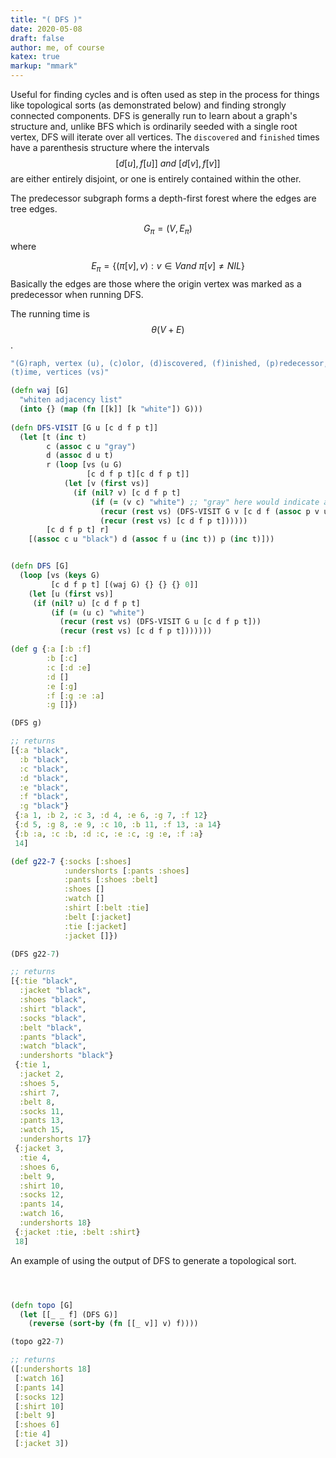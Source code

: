 ```yaml
---
title: "( DFS )"
date: 2020-05-08
draft: false
author: me, of course
katex: true
markup: "mmark"
---
```

Useful for finding cycles and is often used as step in the process for things like topological sorts (as demonstrated below) and finding strongly connected components. DFS is generally run to learn about a graph's structure and, unlike BFS which is ordinarily seeded with a single root vertex, DFS will iterate over all vertices. The `discovered` and `finished` times have a parenthesis structure where the intervals $$[d[u], f[u]] \:and\: [d[v], f[v]]$$ are either entirely disjoint, or one is entirely contained within the other. 

The predecessor subgraph forms a depth-first forest where the edges are tree edges.

$$G_\pi = (V, E_\pi)$$ where 
 
 
$$E_\pi = \{(\pi[v], v) : v \in  V and \:\pi[v] \ne NIL\}$$ Basically the edges are those where the origin vertex was marked as a predecessor when running DFS.
 
The running time is $$\theta(V + E)$$. 

```clj
"(G)raph, vertex (u), (c)olor, (d)iscovered, (f)inished, (p)redecessor,
(t)ime, vertices (vs)"

(defn waj [G]
  "whiten adjacency list"
  (into {} (map (fn [[k]] [k "white"]) G)))
  
(defn DFS-VISIT [G u [c d f p t]]
  (let [t (inc t)
        c (assoc c u "gray")
        d (assoc d u t)
        r (loop [vs (u G)
                 [c d f p t][c d f p t]]
            (let [v (first vs)]
              (if (nil? v) [c d f p t]
                  (if (= (v c) "white") ;; "gray" here would indicate a cycle
                    (recur (rest vs) (DFS-VISIT G v [c d f (assoc p v u) t]))
                    (recur (rest vs) [c d f p t])))))
        [c d f p t] r]
    [(assoc c u "black") d (assoc f u (inc t)) p (inc t)]))


(defn DFS [G]
  (loop [vs (keys G)
         [c d f p t] [(waj G) {} {} {} 0]]
    (let [u (first vs)]
     (if (nil? u) [c d f p t]
         (if (= (u c) "white")
           (recur (rest vs) (DFS-VISIT G u [c d f p t])) 
           (recur (rest vs) [c d f p t]))))))

(def g {:a [:b :f]
        :b [:c]
        :c [:d :e]
        :d []
        :e [:g]
        :f [:g :e :a]
        :g []})

(DFS g)

;; returns
[{:a "black",
  :b "black",
  :c "black",
  :d "black",
  :e "black",
  :f "black",
  :g "black"}
 {:a 1, :b 2, :c 3, :d 4, :e 6, :g 7, :f 12}
 {:d 5, :g 8, :e 9, :c 10, :b 11, :f 13, :a 14}
 {:b :a, :c :b, :d :c, :e :c, :g :e, :f :a}
 14]

(def g22-7 {:socks [:shoes]
            :undershorts [:pants :shoes]
            :pants [:shoes :belt]
            :shoes []
            :watch []
            :shirt [:belt :tie]
            :belt [:jacket]
            :tie [:jacket]
            :jacket []})

(DFS g22-7)

;; returns
[{:tie "black",
  :jacket "black",
  :shoes "black",
  :shirt "black",
  :socks "black",
  :belt "black",
  :pants "black",
  :watch "black",
  :undershorts "black"}
 {:tie 1,
  :jacket 2,
  :shoes 5,
  :shirt 7,
  :belt 8,
  :socks 11,
  :pants 13,
  :watch 15,
  :undershorts 17}
 {:jacket 3,
  :tie 4,
  :shoes 6,
  :belt 9,
  :shirt 10,
  :socks 12,
  :pants 14,
  :watch 16,
  :undershorts 18}
 {:jacket :tie, :belt :shirt}
 18]
```

An example of using the output of DFS to generate a topological sort.

```clj



(defn topo [G]
  (let [[_ _ f] (DFS G)]
    (reverse (sort-by (fn [[_ v]] v) f))))

(topo g22-7)

;; returns
([:undershorts 18]
 [:watch 16]
 [:pants 14]
 [:socks 12]
 [:shirt 10]
 [:belt 9]
 [:shoes 6]
 [:tie 4]
 [:jacket 3])
```

